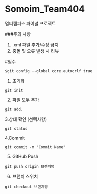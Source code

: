 # Somoim_Team404
멀티캠퍼스 파이널 프로젝트

###주의 사항
<span style="color:red">
1. .xml 파일 추가/수정 금지
2. 충돌 및 오류 발생 시 리뷰
</span>

#필수
```
$git config --global core.autocrlf true
```


1. 초기화
```
git init
```

2. 파일 모두 추가
```
git add.
```

3.상태 확인 (선택사항)
```
git status
```

4.Commit
```
git commit -m "Commit Name"
```

5. GitHub Push
```
git push origin 브랜치명
```

6. 브랜치 스위치
```
git checkout 브랜치명



